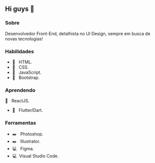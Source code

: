 <h2>Hi guys 👋</h2> 

<h3>Sobre</h3> 

<p>Desenvolvedor Front-End, detalhista no UI Design, sempre em busca de novas tecnologias!</p>

<h3>Habilidades</h3> 

- 📌 &nbsp; HTML.
- 📌 &nbsp; CSS.
- 📌 &nbsp; JavaScript.
- 📌 &nbsp; Bootstrap.

<h3> Aprendendo </h3>

 📌 &nbsp; ReactJS. 
- 📌 &nbsp; Flutter/Dart. 

<h3> Ferramentas </h3>

- ✒️ &nbsp; Photoshop.
- ✒️ &nbsp; Illustrator.
- 💻 &nbsp; Figma.
- 💻 &nbsp;Visual Studio Code.


